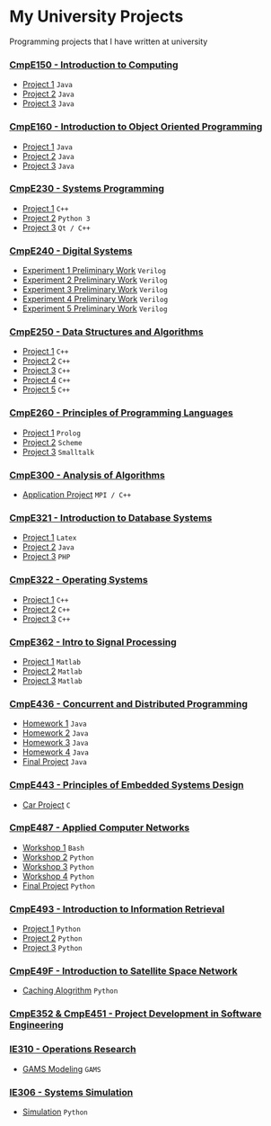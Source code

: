 # My University Projects
Programming projects that I have written at university

### [CmpE150 - Introduction to Computing](/cmpe150)
- [Project 1](/cmpe150/project1) `Java`
- [Project 2](/cmpe150/project2) `Java`
- [Project 3](/cmpe150/project3) `Java`

### [CmpE160 - Introduction to Object Oriented Programming](/cmpe160)
- [Project 1](/cmpe160/project1) `Java`
- [Project 2](/cmpe160/project2) `Java`
- [Project 3](/cmpe160/project3) `Java`

### [CmpE230 - Systems Programming](/cmpe230)
- [Project 1](/cmpe230/project1) `C++`
- [Project 2](/cmpe230/project2) `Python 3`
- [Project 3](/cmpe230/project3) `Qt / C++`

### [CmpE240 - Digital Systems](/cmpe240)
- [Experiment 1 Preliminary Work](/cmpe240/exp1) `Verilog`
- [Experiment 2 Preliminary Work](/cmpe240/exp2) `Verilog`
- [Experiment 3 Preliminary Work](/cmpe240/exp3) `Verilog`
- [Experiment 4 Preliminary Work](/cmpe240/exp4) `Verilog`
- [Experiment 5 Preliminary Work](/cmpe240/exp5) `Verilog`

### [CmpE250 - Data Structures and Algorithms](/cmpe250)
- [Project 1](/cmpe250/project1) `C++`
- [Project 2](/cmpe250/project2) `C++`
- [Project 3](/cmpe250/project3) `C++`
- [Project 4](/cmpe250/project4) `C++`
- [Project 5](/cmpe250/project5) `C++`

### [CmpE260 - Principles of Programming Languages](/cmpe260)
- [Project 1](/cmpe260/project1) `Prolog`
- [Project 2](/cmpe260/project2) `Scheme`
- [Project 3](/cmpe260/project3) `Smalltalk`

### [CmpE300 - Analysis of Algorithms](/cmpe300)
- [Application Project](/cmpe300) `MPI / C++`

### [CmpE321 - Introduction to Database Systems](/cmpe321)
- [Project 1](/cmpe321/project1) `Latex`
- [Project 2](/cmpe321/project2) `Java`
- [Project 3](/cmpe321/project3) `PHP`

### [CmpE322 - Operating Systems](/cmpe322)
- [Project 1](/cmpe322/project1) `C++`
- [Project 2](/cmpe322/project2) `C++`
- [Project 3](/cmpe322/project3) `C++`

### [CmpE362 - Intro to Signal Processing](/cmpe362)
- [Project 1](/cmpe362/project1) `Matlab`
- [Project 2](/cmpe362/project2) `Matlab`
- [Project 3](/cmpe362/project3) `Matlab`

### [CmpE436 - Concurrent and Distributed Programming](/cmpe436)
- [Homework 1](/cmpe436/hw1) `Java`
- [Homework 2](/cmpe436/hw2) `Java`
- [Homework 3](/cmpe436/hw3) `Java`
- [Homework 4](/cmpe436/hw4) `Java`
- [Final Project](/cmpe436/final-project) `Java`

### [CmpE443 - Principles of Embedded Systems Design](https://github.com/EnesCakir/cmpe443-car-project)
- [Car Project](https://github.com/EnesCakir/cmpe443-car-project) `C`

### [CmpE487 - Applied Computer Networks](/cmpe487)
- [Workshop 1](/cmpe487/bash-chat) `Bash`
- [Workshop 2](/cmpe487/python-chat) `Python`
- [Workshop 3](/cmpe487/zeroconf-chat) `Python`
- [Workshop 4](/cmpe487/social-torrent) `Python`
- [Final Project](/cmpe487/final-project) `Python`

### [CmpE493 - Introduction to Information Retrieval](/cmpe493)
- [Project 1](/cmpe493/project1) `Python`
- [Project 2](/cmpe493/project2) `Python`
- [Project 3](/cmpe493/project3) `Python`

### [CmpE49F - Introduction to Satellite Space Network](/cmpe49f)
- [Caching Alogrithm](/cmpe49f) `Python`

### [CmpE352 & CmpE451 - Project Development in Software Engineering](https://github.com/bounswe/bounswe2017group11)

### [IE310 - Operations Research](/ie310)
- [GAMS Modeling](/ie310) `GAMS`

### [IE306 - Systems Simulation](/ie306)
- [Simulation](/ie306) `Python`
